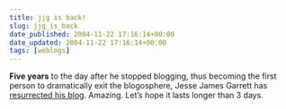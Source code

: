 ```yaml
---
title: jjg is back!
slug: jjg_is_back
date_published: 2004-11-22 17:16:14+00:00
date_updated: 2004-11-22 17:16:14+00:00
tags: [weblogs]
---
```

**Five years** to the day after he stopped blogging, thus becoming the first person to dramatically exit the blogosphere, Jesse James Garrett has [resurrected his blog](http://blog.jjg.net/). Amazing. Let’s hope it lasts longer than 3 days.

